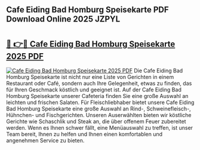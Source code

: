## Cafe Eiding Bad Homburg Speisekarte PDF Download Online 2025 JZPYL

# <h2><a href="http://gc6ulq.nevu.top/?p=Cafe+Eiding+Bad+Homburg+Speisekarte">🔗 👉🔴 Cafe Eiding Bad Homburg Speisekarte 2025 PDF</a></h2>

[![Cafe Eiding Bad Homburg Speisekarte 2025 PDF](https://i.imgur.com/dBaPXMq.png)](http://gc6ulq.nevu.top/?p=Cafe+Eiding+Bad+Homburg+Speisekarte)
Die Cafe Eiding Bad Homburg Speisekarte ist nicht nur eine Liste von Gerichten in einem Restaurant oder Café, sondern auch Ihre Gelegenheit, etwas zu finden, das für Ihren Geschmack köstlich und geeignet ist. Auf der Cafe Eiding Bad Homburg Speisekarte unserer Cafeteria finden Sie eine große Auswahl an leichten und frischen Salaten. Für Fleischliebhaber bietet unsere Cafe Eiding Bad Homburg Speisekarte eine große Auswahl an Rind-, Schweinefleisch-, Hühnchen- und Fischgerichten. Unseren Auserwählten bieten wir köstliche Gerichte wie Schaschlik und Steak an, die über offenem Feuer zubereitet werden. Wenn es Ihnen schwer fällt, eine Menüauswahl zu treffen, ist unser Team bereit, Ihnen zu helfen und Ihnen einen komfortablen und angenehmen Service zu bieten.
